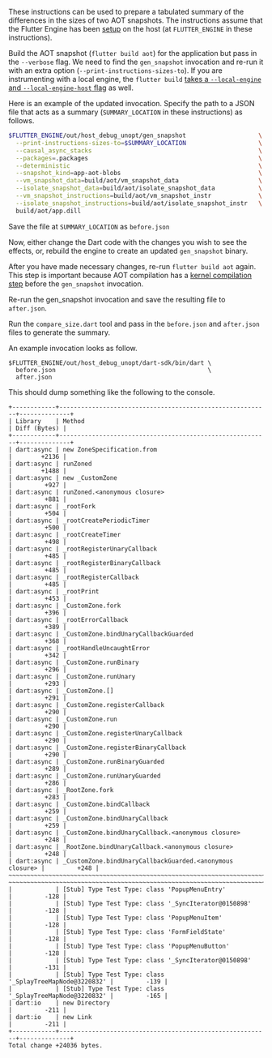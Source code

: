 These instructions can be used to prepare a tabulated summary of the differences in the sizes of two AOT snapshots. The instructions assume that the Flutter Engine has been [setup](../contributing/Setting-up-the-Engine-development-environment.md) on the host (at `FLUTTER_ENGINE` in these instructions).

Build the AOT snapshot (`flutter build aot`) for the application but pass in the `--verbose` flag. We need to find the `gen_snapshot` invocation and re-run it with an extra option (`--print-instructions-sizes-to`). If you are instrumenting with a local engine, the `flutter build` [takes a `--local-engine` and `--local-engine-host` flag](../Debugging-the-engine.md#running-a-flutter-app-with-a-local-engine) as well.

Here is an example of the updated invocation. Specify the path to a JSON file that acts as a summary (`SUMMARY_LOCATION` in these instructions) as follows.

```bash
$FLUTTER_ENGINE/out/host_debug_unopt/gen_snapshot                    \
  --print-instructions-sizes-to=$SUMMARY_LOCATION                    \
  --causal_async_stacks                                              \
  --packages=.packages                                               \
  --deterministic                                                    \
  --snapshot_kind=app-aot-blobs                                      \
  --vm_snapshot_data=build/aot/vm_snapshot_data                      \
  --isolate_snapshot_data=build/aot/isolate_snapshot_data            \
  --vm_snapshot_instructions=build/aot/vm_snapshot_instr             \
  --isolate_snapshot_instructions=build/aot/isolate_snapshot_instr   \
  build/aot/app.dill
```

Save the file at `SUMMARY_LOCATION` as `before.json`

Now, either change the Dart code with the changes you wish to see the effects, or, rebuild the engine to create an updated `gen_snapshot` binary.

After you have made necessary changes, re-run `flutter build aot` again. This step is important because AOT compilation has a [kernel compilation step](../Custom-Flutter-Engine-Embedding-in-AOT-Mode.md#generating-the-kernel-snapshot) before the `gen_snapshot` invocation.

Re-run the gen_snapshot invocation and save the resulting file to `after.json`.

Run the `compare_size.dart` tool and pass in the `before.json` and `after.json` files to generate the summary.

An example invocation looks as follow.

```
$FLUTTER_ENGINE/out/host_debug_unopt/dart-sdk/bin/dart \
  before.json                                          \
  after.json
```

This should dump something like the following to the console.

```
+------------+----------------------------------------------------------+--------------+
| Library    | Method                                                   | Diff (Bytes) |
+------------+----------------------------------------------------------+--------------+
| dart:async | new ZoneSpecification.from                               |        +2136 |
| dart:async | runZoned                                                 |        +1488 |
| dart:async | new _CustomZone                                          |         +927 |
| dart:async | runZoned.<anonymous closure>                             |         +881 |
| dart:async | _rootFork                                                |         +504 |
| dart:async | _rootCreatePeriodicTimer                                 |         +500 |
| dart:async | _rootCreateTimer                                         |         +498 |
| dart:async | _rootRegisterUnaryCallback                               |         +485 |
| dart:async | _rootRegisterBinaryCallback                              |         +485 |
| dart:async | _rootRegisterCallback                                    |         +485 |
| dart:async | _rootPrint                                               |         +453 |
| dart:async | _CustomZone.fork                                         |         +396 |
| dart:async | _rootErrorCallback                                       |         +389 |
| dart:async | _CustomZone.bindUnaryCallbackGuarded                     |         +368 |
| dart:async | _rootHandleUncaughtError                                 |         +342 |
| dart:async | _CustomZone.runBinary                                    |         +296 |
| dart:async | _CustomZone.runUnary                                     |         +293 |
| dart:async | _CustomZone.[]                                           |         +291 |
| dart:async | _CustomZone.registerCallback                             |         +290 |
| dart:async | _CustomZone.run                                          |         +290 |
| dart:async | _CustomZone.registerUnaryCallback                        |         +290 |
| dart:async | _CustomZone.registerBinaryCallback                       |         +290 |
| dart:async | _CustomZone.runBinaryGuarded                             |         +289 |
| dart:async | _CustomZone.runUnaryGuarded                              |         +286 |
| dart:async | _RootZone.fork                                           |         +283 |
| dart:async | _CustomZone.bindCallback                                 |         +259 |
| dart:async | _CustomZone.bindUnaryCallback                            |         +259 |
| dart:async | _CustomZone.bindUnaryCallback.<anonymous closure>        |         +248 |
| dart:async | _RootZone.bindUnaryCallback.<anonymous closure>          |         +248 |
| dart:async | _CustomZone.bindUnaryCallbackGuarded.<anonymous closure> |         +248 |
~~~~~~~~~~~~~~~~~~~~~~~~~~~~~~~~~~~~~~~~~~~~~~~~~~~~~~~~~~~~~~~~~~~~~~~~~~~~~~~~~~~~~~~~
~~~~~~~~~~~~~~~~~~~~~~~~~~~~~~~~~~~~~~~~~~~~~~~~~~~~~~~~~~~~~~~~~~~~~~~~~~~~~~~~~~~~~~~~
|            | [Stub] Type Test Type: class 'PopupMenuEntry'            |         -128 |
|            | [Stub] Type Test Type: class '_SyncIterator@0150898'     |         -128 |
|            | [Stub] Type Test Type: class 'PopupMenuItem'             |         -128 |
|            | [Stub] Type Test Type: class 'FormFieldState'            |         -128 |
|            | [Stub] Type Test Type: class 'PopupMenuButton'           |         -128 |
|            | [Stub] Type Test Type: class '_SyncIterator@0150898'     |         -131 |
|            | [Stub] Type Test Type: class '_SplayTreeMapNode@3220832' |         -139 |
|            | [Stub] Type Test Type: class '_SplayTreeMapNode@3220832' |         -165 |
| dart:io    | new Directory                                            |         -211 |
| dart:io    | new Link                                                 |         -211 |
+------------+----------------------------------------------------------+--------------+
Total change +24036 bytes.

```
